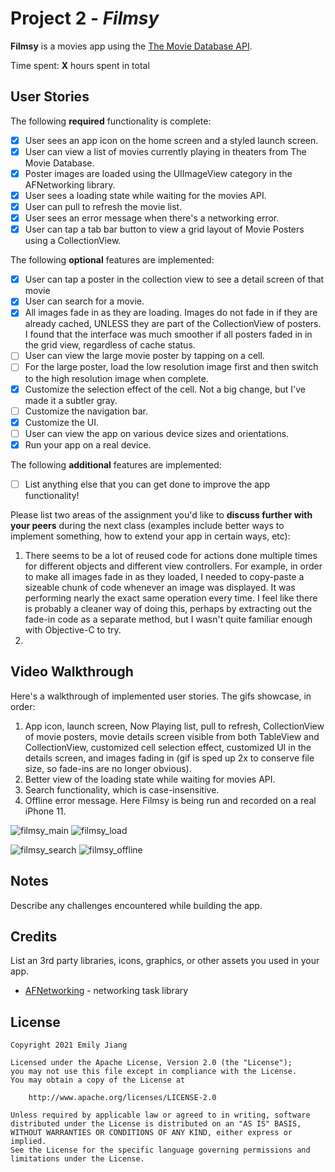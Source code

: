 # Project 2 - *Filmsy*

**Filmsy** is a movies app using the [The Movie Database API](http://docs.themoviedb.apiary.io/#).

Time spent: **X** hours spent in total

## User Stories

The following **required** functionality is complete:

- [x] User sees an app icon on the home screen and a styled launch screen.
- [x] User can view a list of movies currently playing in theaters from The Movie Database.
- [x] Poster images are loaded using the UIImageView category in the AFNetworking library.
- [x] User sees a loading state while waiting for the movies API.
- [x] User can pull to refresh the movie list.
- [x] User sees an error message when there's a networking error.
- [x] User can tap a tab bar button to view a grid layout of Movie Posters using a CollectionView.

The following **optional** features are implemented:

- [x] User can tap a poster in the collection view to see a detail screen of that movie
- [x] User can search for a movie.
- [x] All images fade in as they are loading. Images do not fade in if they are already cached, UNLESS they are part of the CollectionView of posters. I found that the interface was much smoother if all posters faded in in the grid view, regardless of cache status.
- [ ] User can view the large movie poster by tapping on a cell.
- [ ] For the large poster, load the low resolution image first and then switch to the high resolution image when complete.
- [x] Customize the selection effect of the cell. Not a big change, but I've made it a subtler gray.
- [ ] Customize the navigation bar.
- [x] Customize the UI.
- [ ] User can view the app on various device sizes and orientations.
- [x] Run your app on a real device.

The following **additional** features are implemented:

- [ ] List anything else that you can get done to improve the app functionality!

Please list two areas of the assignment you'd like to **discuss further with your peers** during the next class (examples include better ways to implement something, how to extend your app in certain ways, etc):

1. There seems to be a lot of reused code for actions done multiple times for different objects and different view controllers. For example, in order to make all images fade in as they loaded, I needed to copy-paste a sizeable chunk of code whenever an image was displayed. It was performing nearly the exact same operation every time. I feel like there is probably a cleaner way of doing this, perhaps by extracting out the fade-in code as a separate method, but I wasn't quite familiar enough with Objective-C to try.
2.

## Video Walkthrough

Here's a walkthrough of implemented user stories. The gifs showcase, in order:

1. App icon, launch screen, Now Playing list, pull to refresh, CollectionView of movie posters, movie details screen visible from both TableView and CollectionView, customized cell selection effect, customized UI in the details screen, and images fading in (gif is sped up 2x to conserve file size, so fade-ins are no longer obvious).
2. Better view of the loading state while waiting for movies API.
3. Search functionality, which is case-insensitive.
4. Offline error message. Here Filmsy is being run and recorded on a real iPhone 11.


![filmsy_main](https://user-images.githubusercontent.com/43052066/123343636-20269000-d520-11eb-994c-2ac1a971a0a4.gif)
![filmsy_load](https://user-images.githubusercontent.com/43052066/123343650-2a488e80-d520-11eb-9ede-032a7c0b8722.gif)

![filmsy_search](https://user-images.githubusercontent.com/43052066/123343644-27e63480-d520-11eb-95e0-e74b060e2fa7.gif)
![filmsy_offline](https://user-images.githubusercontent.com/43052066/123343656-2caae880-d520-11eb-9139-078ff2628f24.gif)


## Notes

Describe any challenges encountered while building the app.

## Credits

List an 3rd party libraries, icons, graphics, or other assets you used in your app.

- [AFNetworking](https://github.com/AFNetworking/AFNetworking) - networking task library

## License

    Copyright 2021 Emily Jiang

    Licensed under the Apache License, Version 2.0 (the "License");
    you may not use this file except in compliance with the License.
    You may obtain a copy of the License at

        http://www.apache.org/licenses/LICENSE-2.0

    Unless required by applicable law or agreed to in writing, software
    distributed under the License is distributed on an "AS IS" BASIS,
    WITHOUT WARRANTIES OR CONDITIONS OF ANY KIND, either express or implied.
    See the License for the specific language governing permissions and
    limitations under the License.
